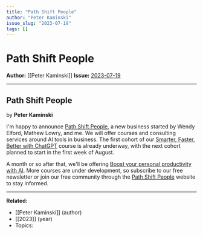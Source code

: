 ```yaml
---
title: "Path Shift People"
author: "Peter Kaminski"
issue_slug: "2023-07-19"
tags: []
---
```


# Path Shift People

**Author:** [[Peter Kaminski]]
**Issue:** [2023-07-19](https://plex.collectivesensecommons.org/2023-07-19/)

---

## Path Shift People
by **Peter Kaminski**

I'm happy to announce [Path Shift People](https://pathshiftpeople.com/), a new business started by Wendy Elford, Mathew Lowry, and me. We will offer courses and consulting services around AI tools in business. The first cohort of our [Smarter, Faster, Better with ChatGPT](https://www.pathshiftpeople.com/700a0469-a93a-498a-8cd0-1e153c4c7c1e) course is already underway, with the next cohort planned to start in the first week of August.

A month or so after that, we'll be offering [Boost your personal productivity with AI](https://www.pathshiftpeople.com/boost-your-personal-productivity-with-ai). More courses are under development, so subscribe to our free newsletter or join our free community through the [Path Shift People](https://pathshiftpeople.com/) website to stay informed.

---

**Related:**
- [[Peter Kaminski]] (author)
- [[2023]] (year)
- Topics: 

